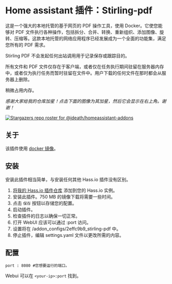 # Home assistant 插件：Stirling-pdf

这是一个强大的本地托管的基于网页的 PDF 操作工具，使用 Docker。它使您能够对 PDF 文件执行各种操作，包括拆分、合并、转换、重新组织、添加图像、旋转、压缩等。这款本地托管的网络应用程序已经发展成为一个全面的功能集，满足您所有的 PDF 需求。

Stirling PDF 不会发起任何出站调用用于记录保存或跟踪目的。

所有文件和 PDF 文件仅存在于客户端，或者仅在任务执行期间驻留在服务器内存中，或者仅为执行任务而暂时驻留在文件中。用户下载的任何文件在那时都会从服务器上删除。

稍微占用内存。

_感谢大家给我的仓库加星！点击下面的图像为其加星，然后它会显示在右上角。谢谢！_

[![Stargazers repo roster for @jdeath/homeassistant-addons](https://reporoster.com/stars/jdeath/homeassistant-addons)](https://github.com/jdeath/homeassistant-addons/stargazers)

## 关于

该插件使用 [docker 镜像](https://github.com/Stirling-Tools/Stirling-PDF)。

## 安装

安装此插件相当简单，与安装任何其他 Hass.io 插件没有区别。

1. [将我的 Hass.io 插件仓库][repository] 添加到您的 Hass.io 实例。
2. 安装此插件。750 MB 的镜像下载将需要一些时间。
3. 点击 `保存` 按钮以存储您的配置。
4. 启动插件。
5. 检查插件的日志以确保一切正常。
6. 打开 WebUI 应该可以通过 <your-ip>:port 访问。
7. 设置将在 /addon_configs/2effc9b9_stirling-pdf 中。
8. 停止插件，编辑 settings.yaml 文件以更改所需的内容。

## 配置

```
port : 8080 #您想要运行的端口。
```

Webui 可以在 `<your-ip>:port` 找到。

[repository]: https://github.com/jdeath/homeassistant-addons